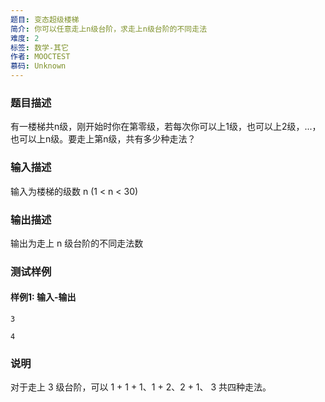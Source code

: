 ```yaml
---
题目: 变态超级楼梯
简介: 你可以任意走上n级台阶，求走上n级台阶的不同走法
难度: 2
标签: 数学-其它
作者: MOOCTEST
慕码: Unknown
---
```


### 题目描述

有一楼梯共n级，刚开始时你在第零级，若每次你可以上1级，也可以上2级，...，也可以上n级。要走上第n级，共有多少种走法？

### 输入描述

输入为楼梯的级数 n (1 < n < 30)

### 输出描述

输出为走上 n 级台阶的不同走法数

### 测试样例

#### 样例1: 输入-输出

```
3
```

```
4
```

### 说明

对于走上 3 级台阶，可以 1 + 1 + 1、1 + 2、2 + 1、 3 共四种走法。